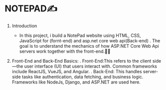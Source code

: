 # NOTEPAD✍️

1. Introduction
    - In this project, i build a NotePad website using HTML, CSS, JavaScript for (fornt-end) and asp.net core web api(Back-end) . The goal is to understand the mechanics of how ASP.NET Core Web Api servers work together with the front-end.🚀🌟

    


  

2.  Front-End and Back-End Basics:
   . Front-End:This refers to the client side—the user interface (UI) that users interact with. Common frameworks include ReactJS, VueJS, and Angular.
   . Back-End: This handles server-side tasks like authentication, data fetching, and business logic. Frameworks like NodeJs, Django, and ASP.NET are used here.
